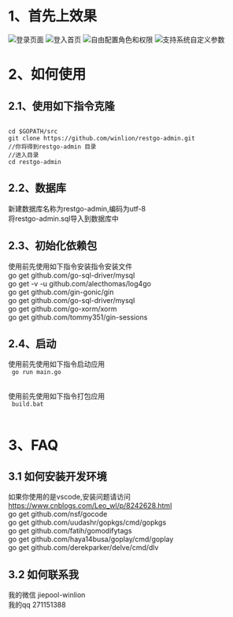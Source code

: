 # 1、首先上效果
![登录页面](https://github.com/winlion/restgo-admin/blob/master/asset/images/1.png)
![登入首页](https://github.com/winlion/restgo-admin/blob/master/asset/images/2.png)
![自由配置角色和权限](https://github.com/winlion/restgo-admin/blob/master/asset/images/3.png)
![支持系统自定义参数](https://github.com/winlion/restgo-admin/blob/master/asset/images/4.png)
# 2、如何使用
## 2.1、使用如下指令克隆
<code>
cd $GOPATH/src  
git clone https://github.com/winlion/restgo-admin.git  
//你将得到restgo-admin 目录  
//进入目录  
cd restgo-admin  
</code>  

## 2.2、数据库
新建数据库名称为restgo-admin,编码为utf-8  
将restgo-admin.sql导入到数据库中  
## 2.3、初始化依赖包
使用前先使用如下指令安装指令安装文件  
go get github.com/go-sql-driver/mysql  
go get -v -u github.com/alecthomas/log4go  
go get github.com/gin-gonic/gin  
go get github.com/go-sql-driver/mysql  
go get github.com/go-xorm/xorm  
go get github.com/tommy351/gin-sessions  


## 2.4、启动
使用前先使用如下指令启动应用  
<code>
go run main.go  
</code>  
使用前先使用如下指令打包应用  
<code>
build.bat  
</code>  
# 3、FAQ
## 3.1 如何安装开发环境
如果你使用的是vscode,安装问题请访问  
https://www.cnblogs.com/Leo_wl/p/8242628.html  
go get github.com/nsf/gocode  
go get github.com/uudashr/gopkgs/cmd/gopkgs  
go get github.com/fatih/gomodifytags  
go get github.com/haya14busa/goplay/cmd/goplay  
go get github.com/derekparker/delve/cmd/dlv  

## 3.2 如何联系我
我的微信 jiepool-winlion  
我的qq 271151388

